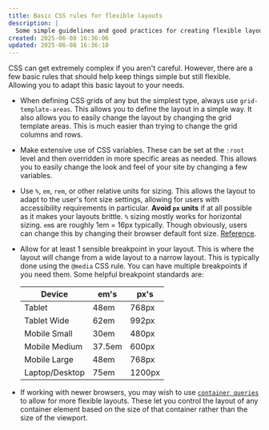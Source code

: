 ```yaml
---
title: Basic CSS rules for flexible layouts
description: |
  Some simple guidelines and good practices for creating flexible layouts using CSS.
created: 2025-06-08 16:36:06
updated: 2025-06-08 16:36:10
---
```


CSS can get extremely complex if you aren't careful. However, there are a few basic rules that should help keep things simple but still flexible. Allowing you to adapt this basic layout to your needs.

- When defining CSS grids of any but the simplest type, always use `grid-template-areas`. This allows you to define the layout in a simple way. It also allows you to easily change the layout by changing the grid template areas. This is much easier than trying to change the grid columns and rows.

- Make extensive use of CSS variables. These can be set at the `:root` level and then overridden in more specific areas as needed. This allows you to easily change the look and feel of your site by changing a few variables.

- Use `%`, `em`, `rem`, or other relative units for sizing. This allows the layout to adapt to the user's font size settings, allowing for users with accessibility requirements in particular. **Avoid `px` units** if at all possible as it makes your layouts brittle. `%` sizing mostly works for horizontal sizing. `em`s are roughly 1em = 16px typically. Though obviously, users can change this by changing their browser default font size. [Reference](https://developer.mozilla.org/en-US/docs/Learn_web_development/Core/Styling_basics/Values_and_units).

- Allow for at least 1 sensible breakpoint in your layout. This is where the layout will change from a wide layout to a narrow layout. This is typically done using the `@media` CSS rule. You can have multiple breakpoints if you need them. Some helpful breakpoint standards are:

  | Device         | em's   | px's   |
  | -------------- | ------ | ------ |
  | Tablet         | 48em   | 768px  |
  | Tablet Wide    | 62em   | 992px  |
  | Mobile Small   | 30em   | 480px  |
  | Mobile Medium  | 37.5em | 600px  |
  | Mobile Large   | 48em   | 768px  |
  | Laptop/Desktop | 75em   | 1200px |

- If working with newer browsers, you may wish to use [`container queries`](https://developer.mozilla.org/en-US/docs/Web/CSS/CSS_containment/Container_queries) to allow for more flexible layouts. These let you control the layout of any container element based on the size of that container rather than the size of the viewport.
